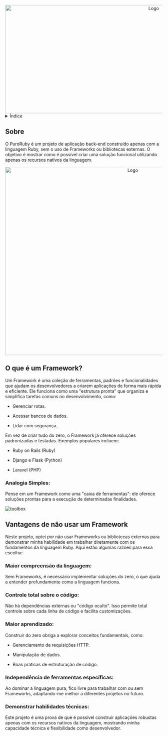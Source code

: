 <!-- Logo -->
<br />
<div align="center">
  <a href="https://github.com/MarcosFSantos/PuroRuby">
    <img src="https://github.com/user-attachments/assets/e3e244aa-d658-4809-ae3f-5c64c08af6fe" alt="Logo" width="934" height="345">
  </a>
</div>



<!-- Índice -->
<details>
  <summary>Índice</summary>
  <ol>
    <li><a href="#sobre">Sobre</a></li>
    <li>
      <a href="#o-que-é-um-framework">O que é um Framework?</a>
      <ul>
        <li><a href="#analogia-simples">Analogia Simples</a></li>
      </ul>
    </li>
    <li>
      <a href="#vantagens-de-não-usar-um-framework">Vantagens de não usar um Framework</a>
      <ul>
        <li><a href="#maior-compreensão-da-linguagem">Maior compreensão da linguagem</a></li>
        <li><a href="#controle-total-sobre-o-código">Controle total sobre o código</a></li>
        <li><a href="#maior-aprendizado">Maior aprendizado</a></li>
        <li><a href="#independência-de-ferramentas-específicas">Independência de ferramentas específicas</a></li>
        <li><a href="#demonstrar-habilidades-técnicas">Demonstrar habilidades técnicas</a></li>
      </ul>
    </li>
  </ol>
</details>

## Sobre

O PuroRuby é um projeto de aplicação back-end construído apenas com a linguagem Ruby, sem o uso de Frameworks ou bibliotecas externas. O objetivo é mostrar como é possível criar uma solução funcional utilizando apenas os recursos nativos da linguagem.

<div align="center">
  <img src="https://github.com/user-attachments/assets/11f8ccaa-712c-46fd-b572-2313a06944b6" alt="Logo" width="800" height="600">
</div>

## O que é um Framework?

Um Framework é uma coleção de ferramentas, padrões e funcionalidades que ajudam os desenvolvedores a criarem aplicações de forma mais rápida e eficiente. Ele funciona como uma "estrutura pronta" que organiza e simplifica tarefas comuns no desenvolvimento, como:

 - Gerenciar rotas.

 - Acessar bancos de dados.

 - Lidar com segurança.

Em vez de criar tudo do zero, o Framework já oferece soluções padronizadas e testadas. Exemplos populares incluem:

 - Ruby on Rails (Ruby)

 - Django e Flask (Python)

 - Laravel (PHP)

### Analogia Simples:

Pense em um Framework como uma "caixa de ferramentas": ele oferece soluções prontas para a execução de determinadas finalidades.

![toolbox](https://github.com/user-attachments/assets/70f1825e-eee9-4f93-afef-79a619e445e5)

## Vantagens de não usar um Framework

Neste projeto, optei por não usar Frameworks ou bibliotecas externas para demonstrar minha habilidade em trabalhar diretamente com os fundamentos da linguagem Ruby. Aqui estão algumas razões para essa escolha:

### Maior compreensão da linguagem:

Sem Frameworks, é necessário implementar soluções do zero, o que ajuda a entender profundamente como a linguagem funciona.

### Controle total sobre o código:

Não há dependências externas ou "código oculto". Isso permite total controle sobre cada linha de código e facilita customizações.

### Maior aprendizado:

Construir do zero obriga a explorar conceitos fundamentais, como:

 - Gerenciamento de requisições HTTP.

 - Manipulação de dados.

 - Boas práticas de estruturação de código.

### Independência de ferramentas específicas:

Ao dominar a linguagem pura, fico livre para trabalhar com ou sem Frameworks, adaptando-me melhor a diferentes projetos no futuro.

### Demonstrar habilidades técnicas:

Este projeto é uma prova de que é possível construir aplicações robustas apenas com os recursos nativos da linguagem, mostrando minha capacidade técnica e flexibilidade como desenvolvedor.
